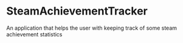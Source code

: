 # SteamAchievementTracker
An application that helps the user with keeping track of some steam achievement statistics
